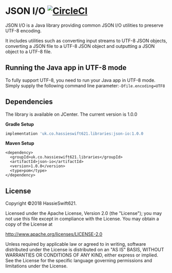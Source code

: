 JSON I/O [![CircleCI](https://circleci.com/gh/hassieswift621/json-io.svg?style=svg)](https://circleci.com/gh/hassieswift621/json-io)
========

JSON I/O is a Java library providing common JSON I/O utilities to preserve UTF-8 encoding.

It includes utilities such as converting input streams to UTF-8 JSON objects, converting a JSON file to a UTF-8 JSON
object and outputting a JSON object to a UTF-8 file.

Running the Java app in UTF-8 mode
-----------------------------
To fully support UTF-8, you need to run your Java app in UTF-8 mode.
Simply supply the following command line parameter:```-Dfile.encoding=UTF8```

Dependencies
------------
The library is available on JCenter. The current version is 1.0.0

**Gradle Setup**
```gradle
implementation 'uk.co.hassieswift621.libraries:json-io:1.0.0
```

**Maven Setup**
```maven
<dependency>
  <groupId>uk.co.hassieswift621.libraries</groupId>
  <artifactId>json-io</artifactId>
  <version>1.0.0</version>
  <type>pom</type>
</dependency>
```

License
-------
Copyright &copy;2018 HassieSwift621.

Licensed under the Apache License, Version 2.0 (the "License"); you may not use this file except in compliance with the License. You may obtain a copy of the License at

http://www.apache.org/licenses/LICENSE-2.0

Unless required by applicable law or agreed to in writing, software distributed under the License is distributed on an "AS IS" BASIS, WITHOUT WARRANTIES OR CONDITIONS OF ANY KIND, either express or implied. See the License for the specific language governing permissions and limitations under the License.
